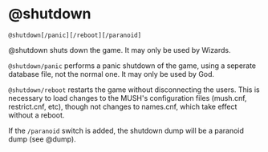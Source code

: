 # @shutdown
`@shutdown[/panic][/reboot][/paranoid]`

@shutdown shuts down the game. It may only be used by Wizards.

`@shutdown/panic` performs a panic shutdown of the game, using a seperate database file, not the normal one. It may only be used by God.

`@shutdown/reboot` restarts the game without disconnecting the users. This is necessary to load changes to the MUSH's configuration files (mush.cnf, restrict.cnf, etc), though not changes to names.cnf, which take effect without a reboot.

If the `/paranoid` switch is added, the shutdown dump will be a paranoid dump (see @dump).

